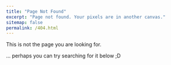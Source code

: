 ```yaml
---
title: "Page Not Found"
excerpt: "Page not found. Your pixels are in another canvas."
sitemap: false
permalink: /404.html
---
```


This is not the page you are looking for.


... perhaps you can try searching for it below ;D

<script>
  var GOOG_FIXURL_LANG = 'en';
  var GOOG_FIXURL_SITE = '{{ site.url }}'
</script>
<script src="https://linkhelp.clients.google.com/tbproxy/lh/wm/fixurl.js">
</script>
